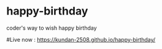 # happy-birthday

coder's way to wish happy birthday

#Live now : https://kundan-2508.github.io/happy-birthday/
